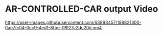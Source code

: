 # AR-CONTROLLED-CAR output Video




https://user-images.githubusercontent.com/63893457/198821300-0ae7fc04-0cc9-4ed1-8fbe-f9927c2dc20d.mp4

